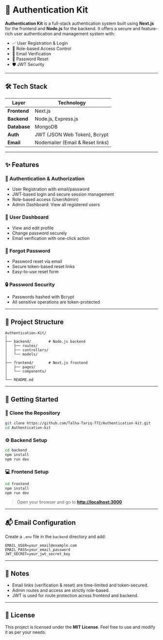 

# 🔐 Authentication Kit

**Authentication Kit** is a full-stack authentication system built using **Next.js** for the frontend and **Node.js** for the backend. It offers a secure and feature-rich user authentication and management system with:

* ✅ User Registration & Login
* 🔐 Role-based Access Control
* 📧 Email Verification
* 🔁 Password Reset
* 🛡️ JWT Security

---

## 🛠️ Tech Stack

| Layer        | Technology                       |
| ------------ | -------------------------------- |
| **Frontend** | Next.js                          |
| **Backend**  | Node.js, Express.js              |
| **Database** | MongoDB                          |
| **Auth**     | JWT (JSON Web Token), Bcrypt     |
| **Email**    | Nodemailer (Email & Reset links) |

---

## ✨ Features

### 🔐 Authentication & Authorization

* User Registration with email/password
* JWT-based login and secure session management
* Role-based access (User/Admin)
* Admin Dashboard: View all registered users

### 👤 User Dashboard

* View and edit profile
* Change password securely
* Email verification with one-click action

### 🔁 Forgot Password

* Password reset via email
* Secure token-based reset links
* Easy-to-use reset form

### 🔒 Password Security

* Passwords hashed with Bcrypt
* All sensitive operations are token-protected

---

## 📁 Project Structure

```
Authentication-Kit/
│
├── backend/        # Node.js backend
│   ├── routes/
│   ├── controllers/
│   └── models/
│
├── frontend/       # Next.js frontend
│   ├── pages/
│   └── components/
│
└── README.md
```

---

## 🚀 Getting Started

### 🧱 Clone the Repository

```bash
git clone https://github.com/Talha-Tariq-772/Authentication-kit.git
cd Authentication-kit
```

### ⚙️ Backend Setup

```bash
cd backend
npm install
npm run dev
```

### 💻 Frontend Setup

```bash
cd frontend
npm install
npm run dev
```

> Open your browser and go to **[http://localhost:3000](http://localhost:3000)**

---

## 📬 Email Configuration

Create a `.env` file in the `backend` directory and add:

```env
EMAIL_USER=your_email@example.com
EMAIL_PASS=your_email_password
JWT_SECRET=your_jwt_secret_key
```

---

## 📌 Notes

* Email links (verification & reset) are time-limited and token-secured.
* Admin routes and access are strictly role-based.
* JWT is used for route protection across frontend and backend.

---

## 📄 License

This project is licensed under the **MIT License**. Feel free to use and modify it as per your needs.


